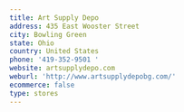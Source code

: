 ```yaml
---
title: Art Supply Depo
address: 435 East Wooster Street
city: Bowling Green
state: Ohio
country: United States
phone: '419-352-9501 '
website: artsupplydepo.com
weburl: 'http://www.artsupplydepobg.com/'
ecommerce: false
type: stores
---
```


